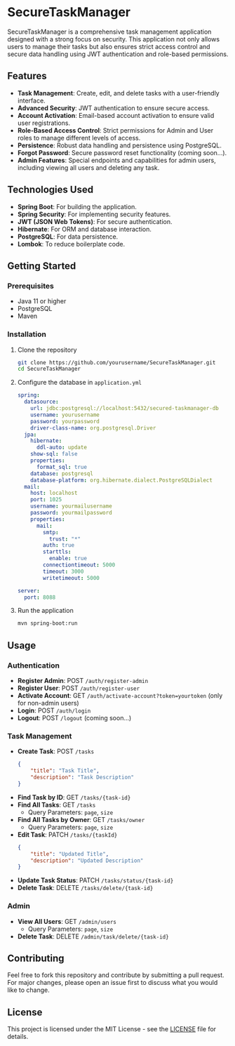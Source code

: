 # SecureTaskManager

SecureTaskManager is a comprehensive task management application designed with a strong focus on security. This application not only allows users to manage their tasks but also ensures strict access control and secure data handling using JWT authentication and role-based permissions.

## Features

- **Task Management**: Create, edit, and delete tasks with a user-friendly interface.
- **Advanced Security**: JWT authentication to ensure secure access.
- **Account Activation**: Email-based account activation to ensure valid user registrations.
- **Role-Based Access Control**: Strict permissions for Admin and User roles to manage different levels of access.
- **Persistence**: Robust data handling and persistence using PostgreSQL.
- **Forgot Password**: Secure password reset functionality (coming soon...).
- **Admin Features**: Special endpoints and capabilities for admin users, including viewing all users and deleting any task.

## Technologies Used

- **Spring Boot**: For building the application.
- **Spring Security**: For implementing security features.
- **JWT (JSON Web Tokens)**: For secure authentication.
- **Hibernate**: For ORM and database interaction.
- **PostgreSQL**: For data persistence.
- **Lombok**: To reduce boilerplate code.

## Getting Started

### Prerequisites

- Java 11 or higher
- PostgreSQL
- Maven

### Installation

1. Clone the repository
    ```bash
    git clone https://github.com/yourusername/SecureTaskManager.git
    cd SecureTaskManager
    ```
2. Configure the database in `application.yml`
    ```yaml
    spring:
      datasource:
        url: jdbc:postgresql://localhost:5432/secured-taskmanager-db
        username: yourusername
        password: yourpassword
        driver-class-name: org.postgresql.Driver
      jpa:
        hibernate:
          ddl-auto: update
        show-sql: false
        properties:
          format_sql: true
        database: postgresql
        database-platform: org.hibernate.dialect.PostgreSQLDialect
      mail:
        host: localhost
        port: 1025
        username: yourmailusername
        password: yourmailpassword
        properties:
          mail:
            smtp:
              trust: "*"
            auth: true
            starttls:
              enable: true
            connectiontimeout: 5000
            timeout: 3000
            writetimeout: 5000

    server:
      port: 8088
    ```
3. Run the application
    ```bash
    mvn spring-boot:run
    ```

## Usage

### Authentication

- **Register Admin**: POST `/auth/register-admin`
- **Register User**: POST `/auth/register-user`
- **Activate Account**: GET `/auth/activate-account?token=yourtoken` (only for non-admin users)
- **Login**: POST `/auth/login`
- **Logout**: POST `/logout` (coming soon...)

### Task Management

- **Create Task**: POST `/tasks`
    ```json
    {
        "title": "Task Title",
        "description": "Task Description"
    }
    ```
- **Find Task by ID**: GET `/tasks/{task-id}`
- **Find All Tasks**: GET `/tasks`
    - Query Parameters: `page`, `size`
- **Find All Tasks by Owner**: GET `/tasks/owner`
    - Query Parameters: `page`, `size`
- **Edit Task**: PATCH `/tasks/{taskId}`
    ```json
    {
        "title": "Updated Title",
        "description": "Updated Description"
    }
    ```
- **Update Task Status**: PATCH `/tasks/status/{task-id}`
- **Delete Task**: DELETE `/tasks/delete/{task-id}`

### Admin

- **View All Users**: GET `/admin/users`
    - Query Parameters: `page`, `size`
- **Delete Task**: DELETE `/admin/task/delete/{task-id}`

## Contributing

Feel free to fork this repository and contribute by submitting a pull request. For major changes, please open an issue first to discuss what you would like to change.

## License

This project is licensed under the MIT License - see the [LICENSE](LICENSE) file for details.
